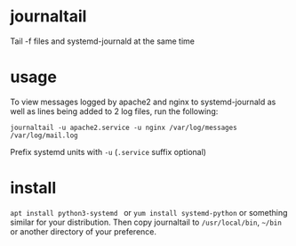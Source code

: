 # journaltail
Tail -f files and systemd-journald at the same time

# usage

To view messages logged by apache2 and nginx to systemd-journald as well as lines being added to 2 log files, run the following:

```
journaltail -u apache2.service -u nginx /var/log/messages /var/log/mail.log
```

Prefix systemd units with `-u` (`.service` suffix optional)

# install

`apt install python3-systemd ` or `yum install systemd-python` or something similar for your distribution. Then copy journaltail to `/usr/local/bin`, `~/bin` or another directory of your preference.
